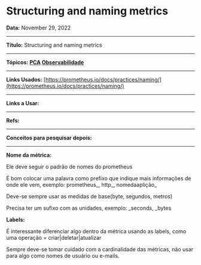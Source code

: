 # Structuring and naming metrics

**Data:** November 29, 2022 

---

**Título:** Structuring and naming metrics

---

**Tópicos: [PCA](../PCA%20cd9096bcdf954863a10bfe439deac163.md) [Observabilidade](https://www.notion.so/Observabilidade-e434a18920744e7da17617bc3c96b978)** 

---

**Links Usados:** [https://prometheus.io/docs/practices/naming/](https://prometheus.io/docs/practices/naming/)

---

**Links a Usar:** 

---

**Refs:** 

---

**Conceitos para pesquisar depois:** 

---

**Nome da métrica:**

Ele deve seguir o padrão de nomes do prometheus

É bom colocar uma palavra como prefixo que indique mais informações de onde ele vem, exemplo: prometheus_, http_, nomedaaplição_

Deve-se sempre usar as medidas de base(byte, segundos, metros)

Precisa ter um sufixo com as unidades, exemplo: _seconds, _bytes

**Labels:**

É interessante diferenciar algo dentro da métrica usando as labels, como uma operação = criar|deletar|atualizar

Sempre deve-se tomar cuidado com a cardinalidade das métricas, não usar para algo como nomes de usuário ou e-mails.